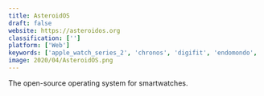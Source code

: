 ```yaml
---
title: AsteroidOS
draft: false 
website: https://asteroidos.org
classification: ['']
platform: ['Web']
keywords: ['apple_watch_series_2', 'chronos', 'digifit', 'endomondo', 'instant', 'jefit', 'keeptrax', 'lefft', 'lifelog', 'mi_fit', 'nike_run_club', 'noom_walk', 'pk_fitness', 'polar_flow', 'racetracker_live', 'runtastic', 'strava', 'urban_airship', 'wear_os_by_google']
image: 2020/04/AsteroidOS.png
---
```

The open-source operating system for smartwatches.